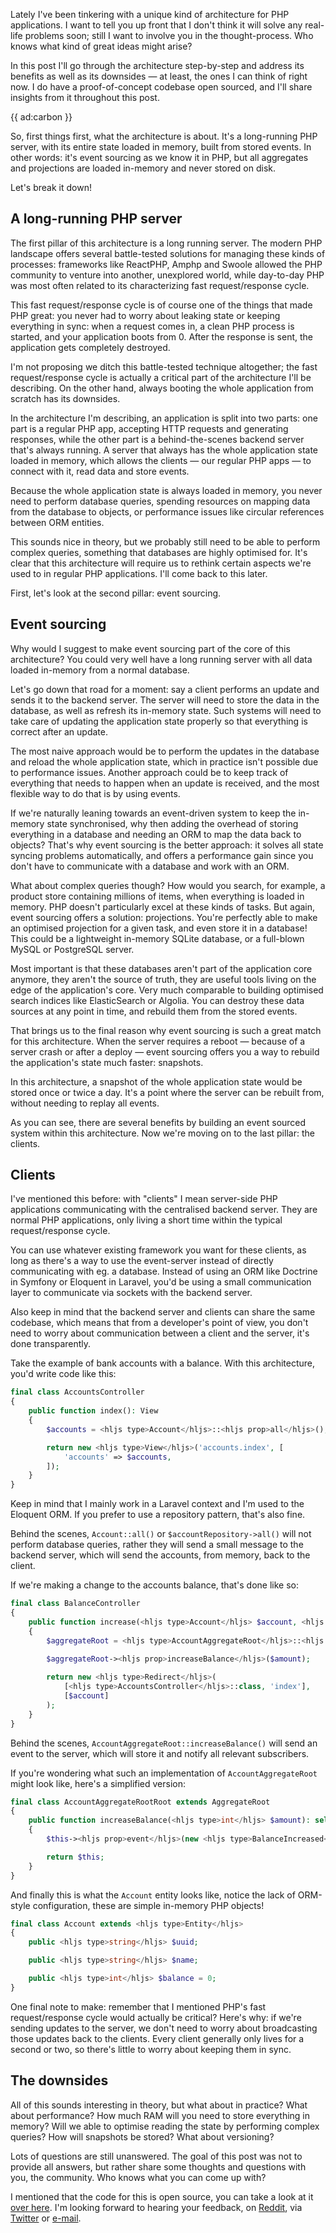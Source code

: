 Lately I've been tinkering with a unique kind of architecture for PHP applications. I want to tell you up front that I don't think it will solve any real-life problems soon; still I want to involve you in the thought-process. Who knows what kind of great ideas might arise?

In this post I'll go through the architecture step-by-step and address its benefits as well as its downsides — at least, the ones I can think of right now. I do have a proof-of-concept codebase open sourced, and I'll share insights from it throughout this post.

{{ ad:carbon }}

So, first things first, what the architecture is about. It's a long-running PHP server, with its entire state loaded in memory, built from stored events. In other words: it's event sourcing as we know it in PHP, but all aggregates and projections are loaded in-memory and never stored on disk.

Let's break it down!

## A long-running PHP server

The first pillar of this architecture is a long running server. The modern PHP landscape offers several battle-tested solutions for managing these kinds of processes: frameworks like ReactPHP, Amphp and Swoole allowed the PHP community to venture into another, unexplored world, while day-to-day PHP was most often related to its characterizing fast request/response cycle.

This fast request/response cycle is of course one of the things that made PHP great: you never had to worry about leaking state or keeping everything in sync: when a request comes in, a clean PHP process is started, and your application boots from 0. After the response is sent, the application gets completely destroyed.

I'm not proposing we ditch this battle-tested technique altogether; the fast request/response cycle is actually a critical part of the architecture I'll be describing. On the other hand, always booting the whole application from scratch has its downsides. 

In the architecture I'm describing, an application is split into two parts: one part is a regular PHP app, accepting HTTP requests and generating responses, while the other part is a behind-the-scenes backend server that's always running. A server that always has the whole application state loaded in memory, which allows the clients — our regular PHP apps — to connect with it, read data and store events.

Because the whole application state is always loaded in memory, you never need to perform database queries, spending resources on mapping data from the database to objects, or performance issues like circular references between ORM entities.

This sounds nice in theory, but we probably still need to be able to perform complex queries, something that databases are highly optimised for. It's clear that this architecture will require us to rethink certain aspects we're used to in regular PHP applications. I'll come back to this later.

First, let's look at the second pillar: event sourcing.

## Event sourcing 

Why would I suggest to make event sourcing part of the core of this architecture? You could very well have a long running server with all data loaded in-memory from a normal database.

Let's go down that road for a moment: say a client performs an update and sends it to the backend server. The server will need to store the data in the database, as well as refresh its in-memory state. Such systems will need to take care of updating the application state properly so that everything is correct after an update.
 
The most naive approach would be to perform the updates in the database and reload the whole application state, which in practice isn't possible due to performance issues. Another approach could be to keep track of everything that needs to happen when an update is received, and the most flexible way to do that is by using events.

If we're naturally leaning towards an event-driven system to keep the in-memory state synchronised, why then adding the overhead of storing everything in a database and needing an ORM to map the data back to objects? That's why event sourcing is the better approach: it solves all state syncing problems automatically, and offers a performance gain since you don't have to communicate with a database and work with an ORM.

What about complex queries though? How would you search, for example, a product store containing millions of items, when everything is loaded in memory. PHP doesn't particularly excel at these kinds of tasks. But again, event sourcing offers a solution: projections. You're perfectly able to make an optimised projection for a given task, and even store it in a database! This could be a lightweight in-memory SQLite database, or a full-blown MySQL or PostgreSQL server. 

Most important is that these databases aren't part of the application core anymore, they aren't the source of truth, they are useful tools living on the edge of the application's core. Very much comparable to building optimised search indices like ElasticSearch or Algolia. You can destroy these data sources at any point in time, and rebuild them from the stored events. 

That brings us to the final reason why event sourcing is such a great match for this architecture. When the server requires a reboot — because of a server crash or after a deploy — event sourcing offers you a way to rebuild the application's state much faster: snapshots.

In this architecture, a snapshot of the whole application state would be stored once or twice a day. It's a point where the server can be rebuilt from, without needing to replay all events.

As you can see, there are several benefits by building an event sourced system within this architecture. Now we're moving on to the last pillar: the clients.

## Clients

I've mentioned this before: with "clients" I mean server-side PHP applications communicating with the centralised backend server. They are normal PHP applications, only living a short time within the typical request/response cycle.

You can use whatever existing framework you want for these clients, as long as there's a way to use the event-server instead of directly communicating with eg. a database. Instead of using an ORM like Doctrine in Symfony or Eloquent in Laravel, you'd be using a small communication layer to communicate via sockets with the backend server.

Also keep in mind that the backend server and clients can share the same codebase, which means that from a developer's point of view, you don't need to worry about communication between a client and the server, it's done transparently.

Take the example of bank accounts with a balance. With this architecture, you'd write code like this:

```php
final class AccountsController
{
    public function index(): View
    {
        $accounts = <hljs type>Account</hljs>::<hljs prop>all</hljs>();

        return new <hljs type>View</hljs>('accounts.index', [
            'accounts' => $accounts,
        ]);
    }
}
``` 

Keep in mind that I mainly work in a Laravel context and I'm used to the Eloquent ORM. If you prefer to use a repository pattern, that's also fine.

Behind the scenes, `Account::all()` or `$accountRepository->all()` will not perform database queries, rather they will send a small message to the backend server, which will send the accounts, from memory, back to the client.

If we're making a change to the accounts balance, that's done like so:

```php
final class BalanceController
{
    public function increase(<hljs type>Account</hljs> $account, <hljs type>int</hljs> $amount): Redirect
    {
        $aggregateRoot = <hljs type>AccountAggregateRoot</hljs>::<hljs prop>find</hljs>($account);
   
        $aggregateRoot-><hljs prop>increaseBalance</hljs>($amount);

        return new <hljs type>Redirect</hljs>(
            [<hljs type>AccountsController</hljs>::class, 'index'], 
            [$account]
        );
    }
}
```

Behind the scenes, `AccountAggregateRoot::increaseBalance()` will send an event to the server, which will store it and notify all relevant subscribers.

If you're wondering what such an implementation of `AccountAggregateRoot` might look like, here's a simplified version:

```php
final class AccountAggregateRootRoot extends AggregateRoot
{
    public function increaseBalance(<hljs type>int</hljs> $amount): self
    {
        $this-><hljs prop>event</hljs>(new <hljs type>BalanceIncreased</hljs>($amount));

        return $this;
    }
}
```

And finally this is what the `Account` entity looks like, notice the lack of ORM-style configuration, these are simple in-memory PHP objects!

```php
final class Account extends <hljs type>Entity</hljs>
{
    public <hljs type>string</hljs> $uuid;

    public <hljs type>string</hljs> $name;

    public <hljs type>int</hljs> $balance = 0;
}
```

One final note to make: remember that I mentioned PHP's fast request/response cycle would actually be critical? Here's why: if we're sending updates to the server, we don't need to worry about broadcasting those updates back to the clients. Every client generally only lives for a second or two, so there's little to worry about keeping them in sync.

## The downsides

All of this sounds interesting in theory, but what about in practice? What about performance? How much RAM will you need to store everything in memory? Will we able to optimise reading the state by performing complex queries? How will snapshots be stored? What about versioning?

Lots of questions are still unanswered. The goal of this post was not to provide all answers, but rather share some thoughts and questions with you, the community. Who knows what you can come up with? 

I mentioned that the code for this is open source, you can take a look at it [over here](*https://github.com/spatie/event-server). I'm looking forward to hearing your feedback, on [Reddit](*https://www.reddit.com/r/PHP/comments/fk3qne/event_driven_application_server_in_php/?), via [Twitter](*https://twitter.com/brendt_gd) or [e-mail](mailto:brendt@stitcher.io).

